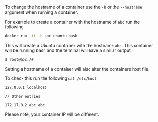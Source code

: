 To change the hostname of a container use the `-h` or the `--hostname` argument when running a container. 

For example to create a container with the hostname of `abc` run the following

```bash
docker run -it -h abc ubuntu bash
```
This will create a Ubuntu container with the hostname `abc`. This container will be running bash and the terminal will have a similar output
```bash
$ root@abc:/#
```

Setting a hostname of a container will also alter the containers host file. 

To check this run the following `cat /etc/host`

```bash
127.0.0.1 localhost

// Other entries

172.17.0.2 abc abc
```

Please note, your container IP will be different.